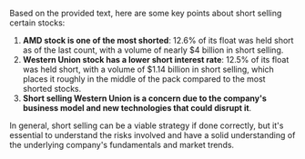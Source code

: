 Based on the provided text, here are some key points about short selling certain stocks:

1. **AMD stock is one of the most shorted**: 12.6% of its float was held short as of the last count, with a volume of nearly $4 billion in short selling.
2. **Western Union stock has a lower short interest rate**: 12.5% of its float was held short, with a volume of $1.14 billion in short selling, which places it roughly in the middle of the pack compared to the most shorted stocks.
3. **Short selling Western Union is a concern due to the company's business model and new technologies that could disrupt it**.

In general, short selling can be a viable strategy if done correctly, but it's essential to understand the risks involved and have a solid understanding of the underlying company's fundamentals and market trends.